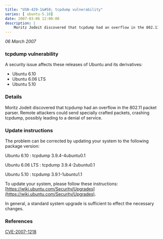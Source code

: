 ```yaml
---
title: "USN-429-1&#58; tcpdump vulnerability"
series: [ ubuntu-5.10]
date: 2007-03-06 12:00:00
description: |
    Moritz Jodeit discovered that tcpdump had an overflow in the 802.11  packet parser.  Remote attackers could send specially crafted packets,  crashing tcpdump, possibly leading to a denial of service.
--- 
```

 
 

*06 March 2007*

### tcpdump vulnerability

A security issue affects these releases of Ubuntu and its derivatives:

* Ubuntu 6.10
* Ubuntu 6.06 LTS
* Ubuntu 5.10

### Details

Moritz Jodeit discovered that tcpdump had an overflow in the 802.11 packet parser. Remote attackers could send specially crafted packets, crashing tcpdump, possibly leading to a denial of service.

### Update instructions

The problem can be corrected by updating your system to the following package version:

Ubuntu 6.10
 : tcpdump <span>3.9.4-4ubuntu0.1</span>

Ubuntu 6.06 LTS
 : tcpdump <span>3.9.4-2ubuntu0.1</span>

Ubuntu 5.10
 : tcpdump <span>3.9.1-1ubuntu1.1</span>

To update your system, please follow these instructions: [https://wiki.ubuntu.com/Security/Upgrades](https://wiki.ubuntu.com/Security/Upgrades).

In general, a standard system upgrade is sufficient to effect the necessary changes.

### References

 
 [CVE-2007-1218](http://people.ubuntu.com/~ubuntu-security/cve/CVE-2007-1218)
 

